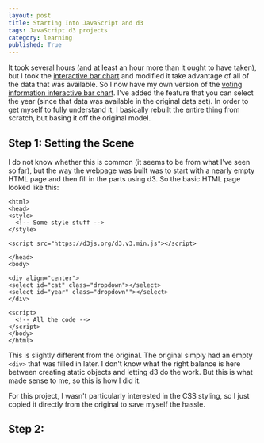 ```yaml
---
layout: post
title: Starting Into JavaScript and d3
tags: JavaScript d3 projects
category: learning
published: True
---
```


It took several hours (and at least an hour more than it ought to have taken), but I took the [interactive bar chart](http://bl.ocks.org/jonahwilliams/2f16643b999ada7b1909) and modified it take advantage of all of the data that was available. So I now have my own version of the [voting information interactive bar chart](https://aaronwongnsc.github.io/files/VotingInformation.html). I've added the feature that you can select the year (since that data was available in the original data set). In order to get myself to fully understand it, I basically rebuilt the entire thing from scratch, but basing it off the original model.

## Step 1: Setting the Scene

I do not know whether this is common (it seems to be from what I've seen so far), but the way the webpage was built was to start with a nearly empty HTML page and then fill in the parts using d3. So the basic HTML page looked like this:

```
<html>
<head>
<style>
  <!-- Some style stuff -->
</style>

<script src="https://d3js.org/d3.v3.min.js"></script>

</head>
<body>

<div align="center">
<select id="cat" class="dropdown"></select>
<select id="year" class="dropdown""></select>
</div>

<script>
  <!-- All the code -->
</script>
</body>
</html>
```

This is slightly different from the original. The original simply had an empty  ```<div>``` that was filled in later. I don't know what the right balance is here between creating static objects and letting d3 do the work. But this is what made sense to me, so this is how I did it.

For this project, I wasn't particularly interested in the CSS styling, so I just copied it directly from the original to save myself the hassle.

## Step 2:
